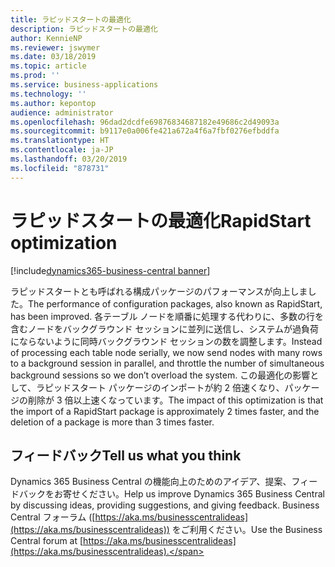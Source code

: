```yaml
---
title: ラピッドスタートの最適化
description: ラピッドスタートの最適化
author: KennieNP
ms.reviewer: jswymer
ms.date: 03/18/2019
ms.topic: article
ms.prod: ''
ms.service: business-applications
ms.technology: ''
ms.author: kepontop
audience: administrator
ms.openlocfilehash: 96dad2dcdfe69876834687182e49686c2d49093a
ms.sourcegitcommit: b9117e0a006fe421a672a4f6a7fbf0276efbddfa
ms.translationtype: HT
ms.contentlocale: ja-JP
ms.lasthandoff: 03/20/2019
ms.locfileid: "878731"
---
```

# <a name="rapidstart-optimization"></a><span data-ttu-id="c042a-103">ラピッドスタートの最適化</span><span class="sxs-lookup"><span data-stu-id="c042a-103">RapidStart optimization</span></span>

[!include[dynamics365-business-central banner](../includes/dynamics365-business-central.md)]

<span data-ttu-id="c042a-104">ラピッドスタートとも呼ばれる構成パッケージのパフォーマンスが向上しました。</span><span class="sxs-lookup"><span data-stu-id="c042a-104">The performance of configuration packages, also known as RapidStart, has been improved.</span></span> <span data-ttu-id="c042a-105">各テーブル ノードを順番に処理する代わりに、多数の行を含むノードをバックグラウンド セッションに並列に送信し、システムが過負荷にならないように同時バックグラウンド セッションの数を調整します。</span><span class="sxs-lookup"><span data-stu-id="c042a-105">Instead of processing each table node serially, we now send nodes with many rows to a background session in parallel, and throttle the number of simultaneous background sessions so we don’t overload the system.</span></span> <span data-ttu-id="c042a-106">この最適化の影響として、ラピッドスタート パッケージのインポートが約 2 倍速くなり、パッケージの削除が 3 倍以上速くなっています。</span><span class="sxs-lookup"><span data-stu-id="c042a-106">The impact of this optimization is that the import of a RapidStart package is approximately 2 times faster, and the deletion of a package is more than 3 times faster.</span></span>

## <a name="tell-us-what-you-think"></a><span data-ttu-id="c042a-107">フィードバック</span><span class="sxs-lookup"><span data-stu-id="c042a-107">Tell us what you think</span></span>
<span data-ttu-id="c042a-108">Dynamics 365 Business Central の機能向上のためのアイデア、提案、フィードバックをお寄せください。</span><span class="sxs-lookup"><span data-stu-id="c042a-108">Help us improve Dynamics 365 Business Central by discussing ideas, providing suggestions, and giving feedback.</span></span> <span data-ttu-id="c042a-109">Business Central フォーラム ([https://aka.ms/businesscentralideas](https://aka.ms/businesscentralideas)) をご利用ください。</span><span class="sxs-lookup"><span data-stu-id="c042a-109">Use the Business Central forum at [https://aka.ms/businesscentralideas](https://aka.ms/businesscentralideas).</span></span>
